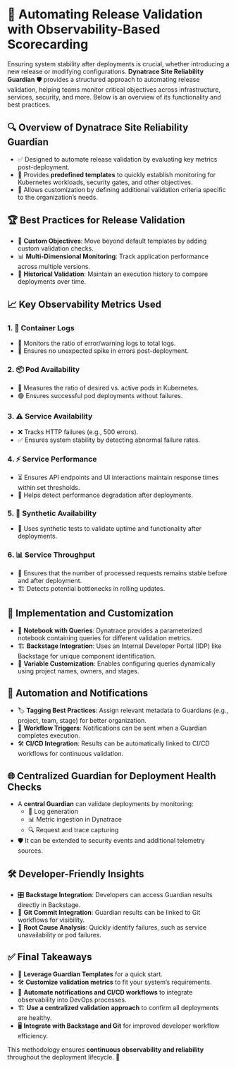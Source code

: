 


# 🚀 Automating Release Validation with Observability-Based Scorecarding

Ensuring system stability after deployments is crucial, whether introducing a new release or modifying configurations. **Dynatrace Site Reliability Guardian** 🛡️ provides a structured approach to automating release validation, helping teams monitor critical objectives across infrastructure, services, security, and more. Below is an overview of its functionality and best practices.

## 🔍 Overview of Dynatrace Site Reliability Guardian
- ✅ Designed to automate release validation by evaluating key metrics post-deployment.
- 🎯 Provides **predefined templates** to quickly establish monitoring for Kubernetes workloads, security gates, and other objectives.
- 🔧 Allows customization by defining additional validation criteria specific to the organization’s needs.

## 🏆 Best Practices for Release Validation
- 📌 **Custom Objectives**: Move beyond default templates by adding custom validation checks.
- 📊 **Multi-Dimensional Monitoring**: Track application performance across multiple versions.
- 📅 **Historical Validation**: Maintain an execution history to compare deployments over time.

## 📈 Key Observability Metrics Used
### 1. **📄 Container Logs**
   - 📝 Monitors the ratio of error/warning logs to total logs.
   - 🚨 Ensures no unexpected spike in errors post-deployment.

### 2. **📦 Pod Availability**
   - 🔄 Measures the ratio of desired vs. active pods in Kubernetes.
   - 🟢 Ensures successful pod deployments without failures.

### 3. **⚠️ Service Availability**
   - ❌ Tracks HTTP failures (e.g., 500 errors).
   - ✅ Ensures system stability by detecting abnormal failure rates.

### 4. **⚡ Service Performance**
   - ⏳ Ensures API endpoints and UI interactions maintain response times within set thresholds.
   - 🚀 Helps detect performance degradation after deployments.

### 5. **🔬 Synthetic Availability**
   - 🤖 Uses synthetic tests to validate uptime and functionality after deployments.

### 6. **📊 Service Throughput**
   - 🔁 Ensures that the number of processed requests remains stable before and after deployment.
   - 🏗️ Detects potential bottlenecks in rolling updates.

## 🔧 Implementation and Customization
- 📜 **Notebook with Queries**: Dynatrace provides a parameterized notebook containing queries for different validation metrics.
- 🏗️ **Backstage Integration**: Uses an Internal Developer Portal (IDP) like Backstage for unique component identification.
- 🔀 **Variable Customization**: Enables configuring queries dynamically using project names, owners, and stages.

## 🔔 Automation and Notifications
- 🏷️ **Tagging Best Practices**: Assign relevant metadata to Guardians (e.g., project, team, stage) for better organization.
- 🔄 **Workflow Triggers**: Notifications can be sent when a Guardian completes execution.
- 🛠️ **CI/CD Integration**: Results can be automatically linked to CI/CD workflows for continuous validation.

## 🌐 Centralized Guardian for Deployment Health Checks
- A **central Guardian** can validate deployments by monitoring:
  - 📑 Log generation
  - 📊 Metric ingestion in Dynatrace
  - 🔍 Request and trace capturing
- 🛡️ It can be extended to security events and additional telemetry sources.

## 🛠️ Developer-Friendly Insights
- 🎛️ **Backstage Integration**: Developers can access Guardian results directly in Backstage.
- 🔗 **Git Commit Integration**: Guardian results can be linked to Git workflows for visibility.
- 🧐 **Root Cause Analysis**: Quickly identify failures, such as service unavailability or pod failures.

## ✅ Final Takeaways
- 🚀 **Leverage Guardian Templates** for a quick start.
- 🛠️ **Customize validation metrics** to fit your system’s requirements.
- 🔄 **Automate notifications and CI/CD workflows** to integrate observability into DevOps processes.
- 🏗️ **Use a centralized validation approach** to confirm all deployments are healthy.
- 🖥️ **Integrate with Backstage and Git** for improved developer workflow efficiency.

This methodology ensures **continuous observability and reliability** throughout the deployment lifecycle. 🎯



